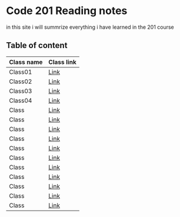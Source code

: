 
# Code 201 Reading notes

in this site i will summrize everything i have learned in the 201 course 

## Table of content 

Class name | Class link
------------ | -------------
Class01 | [Link](https://obiorbitalstar.github.io/Reading-notes/Class01)
Class02 | [Link](https://obiorbitalstar.github.io/Reading-notes/Class02)
Class03 | [Link](https://obiorbitalstar.github.io/Reading-notes/Class03)
Class04 | [Link](https://obiorbitalstar.github.io/Reading-notes/Class04)
Class | [Link]()
Class | [Link]()
Class | [Link]()
Class | [Link]()
Class | [Link]()
Class | [Link]()
Class | [Link]()
Class | [Link]()
Class | [Link]()
Class | [Link]()
Class | [Link]()


